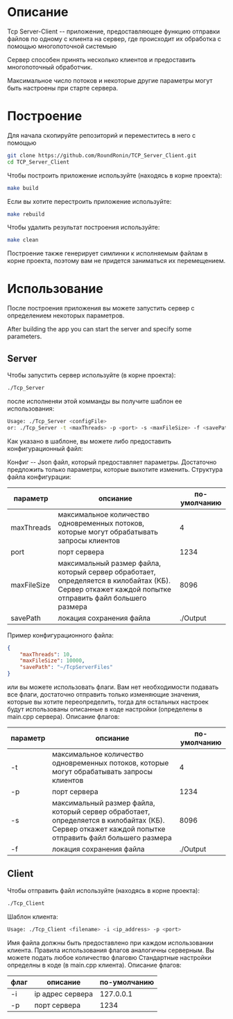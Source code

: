 # Описание

Tcp Server-Client -- приложение, предоставляющее функцию отправки файлов по одному с клиента на сервер, где происходит их обработка с помощью многопоточной системыю

Сервер способен принять несколько клиентов и предоставить многопоточный обработчик.

Максимальное число потоков и некоторые другие параметры могут быть настроены при старте сервера.

# Построение

Для начала скопируйте репозиторий и переместитесь в него с помощью

```sh 
git clone https://github.com/RoundRonin/TCP_Server_Client.git
cd TCP_Server_Client
```

Чтобы построить приложение используйте (находясь в корне проекта):

```sh 
make build
```

Если вы хотите перестроить приложение используйте:

```sh 
make rebuild
```

Чтобы удалить результат построения используйте:

```sh 
make clean
```

Построение также генерирует симлинки к исполняемым файлам в корне проекта, поэтому вам не придется заниматься их перемещением.

# Использование

После построения приложения вы можете запустить сервер с определением некоторых параметров.

After building the app you can start the server and specify some parameters.

## Server

Чтобы запустить сервер используйте (в корне проекта):

```sh 
./Tcp_Server
```

после исполненяи этой комманды вы получите шаблон ее использования:

```sh
Usage: ./Tcp_Server <configFile>
or: ./Tcp_Server -t <maxThreads> -p <port> -s <maxFileSize> -f <savePath>
```

Как указано в шаблоне, вы можете либо предоставить конфигурационный файл:

Конфиг -- Json файл, который предоставляет параметры. Достаточно предложить только параметры, которые выхотите изменить. Структура файла конфигурации:

|параметр|опсиание|по-умолчанию|
|---|---|---|
|maxThreads|максимальное количество одновременных потоков, которые могут обрабатывать запросы клиентов|4|
|port|порт сервера|1234|
|maxFileSize|максимальный размер файла, который сервер обработает, определяется в килобайтах (КБ). Сервер откажет каждой попытке отправить файл большего размера|8096|
|savePath|локация сохранения файла|./Output|

Пример конфигурационного файла:

```json
{
    "maxThreads": 10,
    "maxFileSize": 10000,
    "savePath": "~/TcpServerFiles"
}
```

или вы можете использовать флаги. Вам нет необходимости подавать все флаги, достаточно отправить только изменяющие значения, которые вы хотите переопределить, тогда для остальных настроек будут использованы описанные в коде настройки (определены в main.cpp сервера). Описание флагов:

|параметр|опсиание|по-умолчанию|
|---|---|---|
|-t|максимальное количество одновременных потоков, которые могут обрабатывать запросы клиентов|4|
|-p|порт сервера|1234|
|-s|максимальный размер файла, который сервер обработает, определяется в килобайтах (КБ). Сервер откажет каждой попытке отправить файл большего размера|8096|
|-f|локация сохранения файла|./Output|

## Client

Чтобы отправить файл используйте (находясь в корне проекта):

```sh 
./Tcp_Client
```

Шаблон клиента:

```sh 
Usage: ./Tcp_Client <filename> -i <ip_address> -p <port>
```

Имя файла должны быть предоставлено при каждом использовании клиента. Правила использования флагов аналогичны серверным. Вы можете подать любое количество флаговю Стандартные настройки определны в коде (в main.cpp клиента). Описание флагов:

|флаг|описание|по-умолчанию|
|---|---|---|
|-i|ip адрес сервера|127.0.0.1|
|-p|порт сервера|1234|


